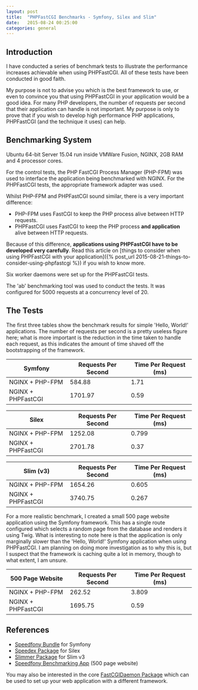 ```yaml
---
layout: post
title:  "PHPFastCGI Benchmarks - Symfony, Silex and Slim"
date:   2015-08-24 00:25:00
categories: general
---
```


## Introduction

I have conducted a series of benchmark tests to illustrate the performance increases achievable when using PHPFastCGI. All of these tests have been conducted in good faith.

My purpose is not to advise you which is the best framework to use, or even to convince you that using PHPFastCGI in your application would be a good idea. For many PHP developers, the number of requests per second that their application can handle is not important. My purpose is only to prove that if you wish to develop high performance PHP applications, PHPFastCGI (and the technique it uses) can help.

## Benchmarking System

Ubuntu 64-bit Server 15.04 run inside VMWare Fusion, NGINX, 2GB RAM and 4 processor cores.

For the control tests, the PHP FastCGI Process Manager (PHP-FPM) was used to interface the application being benchmarked with NGINX. For the PHPFastCGI tests, the appropriate framework adapter was used.

Whilst PHP-FPM and PHPFastCGI sound similar, there is a very important difference:

- PHP-FPM uses FastCGI to keep the PHP process alive between HTTP requests.
- PHPFastCGI uses FastCGI to keep the PHP process **and application** alive between HTTP requests.

Because of this difference, **applications using PHPFastCGI have to be developed very carefully**. Read this article on [things to consider when using PHPFastCGI with your application]({% post_url 2015-08-21-things-to-consider-using-phpfastcgi %}) if you wish to know more.

Six worker daemons were set up for the PHPFastCGI tests.

The 'ab' benchmarking tool was used to conduct the tests. It was configured for 5000 requests at a concurrency level of 20.

## The Tests

The first three tables show the benchmark results for simple 'Hello, World!' applications. The number of requests per second is a pretty useless figure here; what is more important is the reduction in the time taken to handle each request, as this indicates the amount of time shaved off the bootstrapping of the framework.


| Symfony            | Requests Per Second | Time Per Request (ms) |
|--------------------|---------------------|-----------------------|
| NGINX + PHP-FPM    | 584.88              | 1.71                  |
| NGINX + PHPFastCGI | 1701.97             | 0.59                  |

| Silex              | Requests Per Second | Time Per Request (ms) |
|--------------------|---------------------|-----------------------|
| NGINX + PHP-FPM    | 1252.08             | 0.799                 |
| NGINX + PHPFastCGI | 2701.78             | 0.37                  |

| Slim (v3)          | Requests Per Second | Time Per Request (ms) |
|--------------------|---------------------|-----------------------|
| NGINX + PHP-FPM    | 1654.26             | 0.605                 |
| NGINX + PHPFastCGI | 3740.75             | 0.267                 |

For a more realistic benchmark, I created a small 500 page website application using the Symfony framework. This has a single route configured which selects a random page from the database and renders it using Twig. What is interesting to note here is that the application is only marginally slower than the 'Hello, World!' Symfony application when using PHPFastCGI. I am planning on doing more investigation as to why this is, but I suspect that the framework is caching quite a lot in memory, though to what extent, I am unsure.

| 500 Page Website   | Requests Per Second | Time Per Request (ms) |
|--------------------|---------------------|-----------------------|
| NGINX + PHP-FPM    | 262.52              | 3.809                 |
| NGINX + PHPFastCGI | 1695.75             | 0.59                  |

## References

- [Speedfony Bundle](https://github.com/PHPFastCGI/SpeedfonyBundle) for Symfony
- [Speedex Package](https://github.com/PHPFastCGI/Speedex) for Silex
- [Slimmer Package](https://github.com/PHPFastCGI/Slimmer) for Slim v3
- [Speedfony Benchmarking App](https://github.com/PHPFastCGI/SpeedfonyBenchmarkingApp) (500 page website)

You may also be interested in the core [FastCGIDaemon Package](https://github.com/PHPFastCGI/FastCGIDaemon) which can be used to set up your web application with a different framework.
